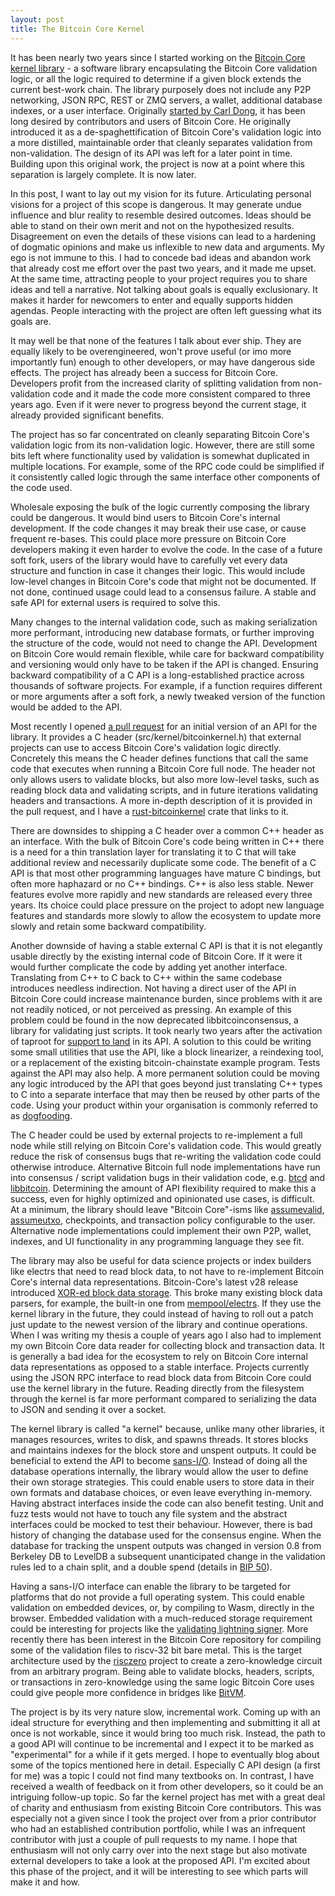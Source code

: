 ```yaml
---
layout: post
title: The Bitcoin Core Kernel
---
```


It has been nearly two years since I started working on the [Bitcoin Core
kernel library](https://github.com/bitcoin/bitcoin/issues/27587) - a software
library encapsulating the Bitcoin Core validation logic, or all the logic
required to determine if a given block extends the current best-work chain.
The library purposely does not include any P2P networking, JSON RPC, REST or
ZMQ servers, a wallet, additional database indexes, or a user interface.
Originally [started by Carl Dong](https://www.youtube.com/watch?v=MdxIkH6GCBs),
it has been long desired by contributors and users of Bitcoin Core. He
originally introduced it as a de-spaghettification of Bitcoin Core's validation
logic into a more distilled, maintainable order that cleanly separates
validation from non-validation. The design of its API was left for a later
point in time.  Building upon this original work, the project is now at a point
where this separation is largely complete. It is now later.

In this post, I want to lay out my vision for its future. Articulating personal
visions for a project of this scope is dangerous. It may generate undue
influence and blur reality to resemble desired outcomes. Ideas should be able
to stand on their own merit and not on the hypothesized results. Disagreement
on even the details of these visions can lead to a hardening of dogmatic
opinions and make us inflexible to new data and arguments. My ego is not immune
to this. I had to concede bad ideas and abandon work that already cost me
effort over the past two years, and it made me upset. At the same time,
attracting people to your project requires you to share ideas and tell a
narrative. Not talking about goals is equally exclusionary. It makes it harder
for newcomers to enter and equally supports hidden agendas. People interacting
with the project are often left guessing what its goals are.

It may well be that none of the features I talk about ever ship. They are
equally likely to be overengineered, won't prove useful (or imo more
importantly fun) enough to other developers, or may have dangerous side
effects. The project has already been a success for Bitcoin Core. Developers
profit from the increased clarity of splitting validation from non-validation
code and it made the code more consistent compared to three years ago. Even if
it were never to progress beyond the current stage, it already provided
significant benefits.

The project has so far concentrated on cleanly separating Bitcoin Core's
validation logic from its non-validation logic. However, there are still some
bits left where functionality used by validation is somewhat duplicated in
multiple locations. For example, some of the RPC code could be simplified if it
consistently called logic through the same interface other components of the
code used.

Wholesale exposing the bulk of the logic currently composing the library could
be dangerous. It would bind users to Bitcoin Core's internal development. If
the code changes it may break their use case, or cause frequent re-bases. This
could place more pressure on Bitcoin Core developers making it even harder to
evolve the code. In the case of a future soft fork, users of the library would
have to carefully vet every data structure and function in case it changes
their logic. This would include low-level changes in Bitcoin Core's code that
might not be documented. If not done, continued usage could lead to a consensus
failure. A stable and safe API for external users is required to solve this.

Many changes to the internal validation code, such as making serialization more
performant, introducing new database formats, or further improving the
structure of the code, would not need to change the API. Development on Bitcoin
Core would remain flexible, while care for backward compatibility and
versioning would only have to be taken if the API is changed. Ensuring
backward compatibility of a C API is a long-established practice across
thousands of software projects. For example, if a function requires different
or more arguments after a soft fork, a newly tweaked version of the function
would be added to the API.

Most recently I opened [a pull
request](https://github.com/bitcoin/bitcoin/pull/30595) for an initial version
of an API for the library. It provides a C header (src/kernel/bitcoinkernel.h)
that external projects can use to access Bitcoin Core's validation logic
directly. Concretely this means the C header defines functions that call the
same code that executes when running a Bitcoin Core full node. The header not
only allows users to validate blocks, but also more low-level tasks, such as
reading block data and validating scripts, and in future iterations validating
headers and transactions. A more in-depth description of it is provided in the
pull request, and I have a
[rust-bitcoinkernel](https://github.com/TheCharlatan/rust-bitcoinkernel) crate
that links to it.

There are downsides to shipping a C header over a common C++ header as an
interface. With the bulk of Bitcoin Core's code being written in C++ there is a
need for a thin translation layer for translating it to C that will take
additional review and necessarily duplicate some code. The benefit of a C API
is that most other programming languages have mature C bindings, but often more
haphazard or no C++ bindings. C++ is also less stable. Newer features evolve
more rapidly and new standards are released every three years. Its choice could
place pressure on the project to adopt new language features and standards more
slowly to allow the ecosystem to update more slowly and retain some backward
compatibility.

Another downside of having a stable external C API is that it is not elegantly
usable directly by the existing internal code of Bitcoin Core. If it were it
would further complicate the code by adding yet another interface. Translating
from C++ to C back to C++ within the same codebase introduces needless
indirection. Not having a direct user of the API in Bitcoin Core could increase
maintenance burden, since problems with it are not readily noticed, or not
perceived as pressing. An example of this problem could be found in the now
deprecated libbitcoinconsensus, a library for validating just scripts. It took
nearly two years after the activation of taproot for [support to
land](https://github.com/bitcoin/bitcoin/pull/28539) in its API. A solution to
this could be writing some small utilities that use the API, like a block
linearizer, a reindexing tool, or a replacement of the existing
bitcoin-chainstate example program. Tests against the API may also help. A more
permanent solution could be moving any logic introduced by the API that goes
beyond just translating C++ types to C into a separate interface that may then
be reused by other parts of the code. Using your product within your
organisation is commonly referred to as
[dogfooding](https://en.wikipedia.org/wiki/Eating_your_own_dog_food).

The C header could be used by external projects to re-implement a full node
while still relying on Bitcoin Core's validation code. This would greatly
reduce the risk of consensus bugs that re-writing the validation code could
otherwise introduce. Alternative Bitcoin full node implementations have run
into consensus / script validation bugs in their validation code, e.g.
[btcd](https://delvingbitcoin.org/t/cve-2024-38365-public-disclosure-btcd-findanddelete-bug/1184)
and [libbitcoin](https://github.com/libbitcoin/libbitcoin-system/issues/1526).
Determining the amount of API flexibility required to make this a success, even
for highly optimized and opinionated use cases, is difficult. At a minimum, the
library should leave "Bitcoin Core"-isms like
[assumevalid](https://bitcoin.stackexchange.com/questions/88652/does-assumevalid-lower-the-security-of-bitcoin),
[assumeutxo](https://bitcoinops.org/en/topics/assumeutxo/), checkpoints, and
transaction policy configurable to the user. Alternative node implementations
could implement their own P2P, wallet, indexes, and UI functionality in any
programming language they see fit.

The library may also be useful for data science projects or index builders like
electrs that need to read block data, to not have to re-implement Bitcoin
Core's internal data representations. Bitcoin-Core's latest v28 release
introduced [XOR-ed block data
storage](https://github.com/bitcoin/bitcoin/pull/28052). This broke many
existing block data parsers, for example, the built-in one from
[mempool/electrs](https://github.com/mempool/electrs/pull/101). If they use the
kernel library in the future, they could instead of having to roll out a patch
just update to the newest version of the library and continue operations. When
I was writing my thesis a couple of years ago I also had to implement my own
Bitcoin Core data reader for collecting block and transaction data. It is
generally a bad idea for the ecosystem to rely on Bitcoin Core internal data
representations as opposed to a stable interface. Projects currently using the
JSON RPC interface to read block data from Bitcoin Core could use the kernel
library in the future. Reading directly from the filesystem through the kernel
is far more performant compared to serializing the data to JSON and sending it
over a socket.

The kernel library is called "a kernel" because, unlike many other libraries,
it manages resources, writes to disk, and spawns threads. It stores blocks and
maintains indexes for the block store and unspent outputs. It could be
beneficial to extend the API to become
[sans-I/O](https://sans-io.readthedocs.io/how-to-sans-io.html). Instead of
doing all the database operations internally, the library would allow the user
to define their own storage strategies. This could enable users to store data
in their own formats and database choices, or even leave everything in-memory.
Having abstract interfaces inside the code can also benefit testing. Unit and
fuzz tests would not have to touch any file system and the abstract interfaces
could be mocked to test their behaviour. However, there is bad history of
changing the database used for the consensus engine. When the database for
tracking the unspent outputs was changed in version 0.8 from Berkeley DB to
LevelDB a subsequent unanticipated change in the validation rules led to a
chain split, and a double spend (details in [BIP
50](https://github.com/bitcoin/bips/blob/master/bip-0050.mediawiki)).

Having a sans-I/O interface can enable the library to be targeted for platforms
that do not provide a full operating system. This could enable validation on
embedded devices, or, by compiling to Wasm, directly in the browser. Embedded
validation with a much-reduced storage requirement could be interesting for
projects like the [validating lightning
signer](https://gitlab.com/lightning-signer/validating-lightning-signer). More
recently there has been interest in the Bitcoin Core repository for compiling
some of the validation files to riscv-32 bit bare metal. This is the target
architecture used by the [risczero](https://risczero.com/) project to create a
zero-knowledge circuit from an arbitrary program. Being able to validate
blocks, headers, scripts, or transactions in zero-knowledge using the same
logic Bitcoin Core uses could give people more confidence in bridges like
[BitVM](https://bitvm.org/).

The project is by its very nature slow, incremental work. Coming up with an
ideal structure for everything and then implementing and submitting it all at
once is not workable, since it would bring too much risk. Instead, the path to
a good API will continue to be incremental and I expect it to be marked as
"experimental" for a while if it gets merged. I hope to eventually blog about
some of the topics mentioned here in detail. Especially C API design (a first
for me) was a topic I could not find many textbooks on. In contrast, I have
received a wealth of feedback on it from other developers, so it could be an
intriguing follow-up topic. So far the kernel project has met with a great deal
of charity and enthusiasm from existing Bitcoin Core contributors. This was
especially not a given since I took the project over from a prior contributor
who had an established contribution portfolio, while I was an infrequent
contributor with just a couple of pull requests to my name. I hope that
enthusiasm will not only carry over into the next stage but also motivate
external developers to take a look at the proposed API. I'm excited about this
phase of the project, and it will be interesting to see which parts will make
it and how. 

